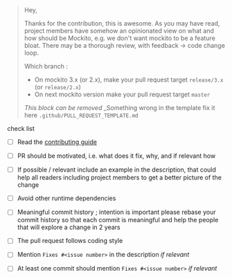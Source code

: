 > Hey, 
> 
> Thanks for the contribution, this is awesome.
> As you may have read, project members have somehow an opinionated view on what and how should be
> Mockito, e.g. we don't want mockito to be a feature bloat.
> There may be a thorough review, with feedback -> code change loop.
> 
> Which branch : 
> - On mockito 3.x (or 2.x), make your pull request target `release/3.x` (or `release/2.x`)
> - On next mockito version make your pull request target `master`
>
> _This block can be removed_
> _Something wrong in the template fix it here `.github/PULL_REQUEST_TEMPLATE.md`


check list

 - [ ] Read the [contributing guide](https://github.com/mockito/mockito/blob/release/3.x/.github/CONTRIBUTING.md)
 - [ ] PR should be motivated, i.e. what does it fix, why, and if relevant how
 - [ ] If possible / relevant include an example in the description, that could help all readers
       including project members to get a better picture of the change
 - [ ] Avoid other runtime dependencies
 - [ ] Meaningful commit history ; intention is important please rebase your commit history so that each
       commit is meaningful and help the people that will explore a change in 2 years
 - [ ] The pull request follows coding style
 - [ ] Mention `Fixes #<issue number>` in the description _if relevant_
 - [ ] At least one commit should mention `Fixes #<issue number>` _if relevant_

